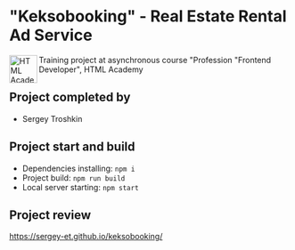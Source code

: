 # "Keksobooking" - Real Estate Rental Ad Service

<img align="left" width="50" height="50" alt="HTML Academy" src="https://up.htmlacademy.ru/static/img/intensive/javascript/logo-for-github-2.png">

Training project at asynchronous course "Profession "Frontend Developer", HTML Academy


## Project completed by

* Sergey Troshkin

## Project start and build

* Dependencies installing: `npm i`
* Project build: `npm run build`
* Local server starting: `npm start`

## Project review

https://sergey-et.github.io/keksobooking/
